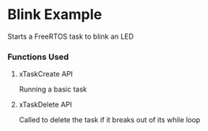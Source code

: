 # Blink Example

Starts a FreeRTOS task to blink an LED


### Functions Used

1. xTaskCreate API

	Running a basic task

2. xTaskDelete API
	
	Called to delete the task if it breaks out of its while loop